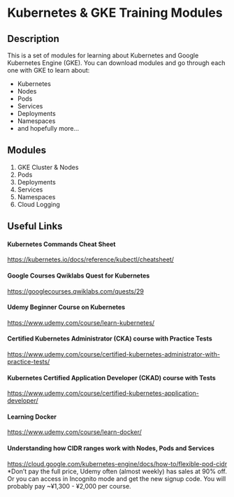 # Kubernetes & GKE Training Modules

## Description

This is a set of modules for learning about Kubernetes and Google Kubernetes Engine (GKE). You can download modules and go through each one with GKE to learn about:
* Kubernetes
* Nodes
* Pods
* Services
* Deployments
* Namespaces
* and hopefully more...

## Modules
1. GKE Cluster & Nodes
1. Pods
1. Deployments
1. Services
1. Namespaces
1. Cloud Logging


## Useful Links

#### Kubernetes Commands Cheat Sheet
  https://kubernetes.io/docs/reference/kubectl/cheatsheet/

#### Google Courses Qwiklabs Quest for Kubernetes
  https://googlecourses.qwiklabs.com/quests/29

#### Udemy Beginner Course on Kubernetes
  https://www.udemy.com/course/learn-kubernetes/

#### Certified Kubernetes Administrator (CKA) course with Practice Tests
  https://www.udemy.com/course/certified-kubernetes-administrator-with-practice-tests/

#### Kubernetes Certified Application Developer (CKAD) course with Tests
https://www.udemy.com/course/certified-kubernetes-application-developer/

#### Learning Docker
https://www.udemy.com/course/learn-docker/

#### Understanding how CIDR ranges work with Nodes, Pods and Services
https://cloud.google.com/kubernetes-engine/docs/how-to/flexible-pod-cidr
*Don’t pay the full price, Udemy often (almost weekly) has sales at 90% off. Or you can access in Incognito mode and get the new signup code. You will probably pay ~¥1,300 - ¥2,000 per course.

